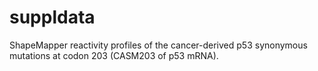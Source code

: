 # suppldata
ShapeMapper reactivity profiles of the cancer-derived p53 synonymous mutations at codon 203 (CASM203 of p53 mRNA).
